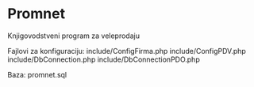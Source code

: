 Promnet
=======

Knjigovodstveni program za veleprodaju

Fajlovi za konfiguraciju:
include/ConfigFirma.php
include/ConfigPDV.php
include/DbConnection.php
include/DbConnectionPDO.php

Baza:
promnet.sql
